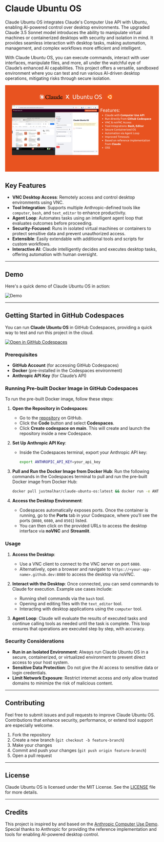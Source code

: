 
# Claude Ubuntu OS

Claude Ubuntu OS integrates Claude's Computer Use API with Ubuntu, enabling AI-powered control over desktop environments. The upgraded Claude 3.5 Sonnet model introduces the ability to manipulate virtual machines or containerized desktops with security and isolation in mind. It provides seamless interaction with desktop tasks, making automation, management, and complex workflows more efficient and intelligent.

With Claude Ubuntu OS, you can execute commands, interact with user interfaces, manipulate files, and more, all under the watchful eye of Claude’s enhanced AI capabilities. This project offers a versatile, sandboxed environment where you can test and run various AI-driven desktop operations, mitigating risks through secure isolation.

![Demo](./demo.png)

## Key Features

- **VNC Desktop Access**: Remotely access and control desktop environments using VNC.
- **Tool Integration**: Supports multiple Anthropic-defined tools like `computer`, `bash`, and `text_editor` to enhance productivity.
- **Agent Loop**: Automates tasks using an intelligent agent loop that evaluates outcomes before proceeding.
- **Security-Focused**: Runs in isolated virtual machines or containers to protect sensitive data and prevent unauthorized access.
- **Extensible**: Easily extendable with additional tools and scripts for custom workflows.
- **Interactive AI**: Claude intelligently decides and executes desktop tasks, offering automation with human oversight.

---

## Demo

Here's a quick demo of Claude Ubuntu OS in action:

![Demo](./demo.gif)

---

## Getting Started in GitHub Codespaces

You can run **Claude Ubuntu OS** in GitHub Codespaces, providing a quick way to test and run this project in the cloud.

[![Open in GitHub Codespaces](https://github.com/codespaces/badge.svg)](https://github.com/codespaces/new?repository=Justmalhar/claude-ubuntu-os)


### Prerequisites

- **GitHub Account** (for accessing GitHub Codespaces)
- **Docker** (pre-installed in the Codespaces environment)
- **Anthropic API Key** (for Claude’s API)

### Running Pre-built Docker Image in GitHub Codespaces

To run the pre-built Docker image, follow these steps:

1. **Open the Repository in Codespaces**:
   - Go to the [repository](https://github.com/Justmalhar/claude-ubuntu-os) on GitHub.
   - Click the **Code** button and select **Codespaces**.
   - Click **Create codespace on main**. This will create and launch the repository inside a new Codespace.

2. **Set Up Anthropic API Key**:
   - Inside the Codespaces terminal, export your Anthropic API key:
     ```bash
     export ANTHROPIC_API_KEY=your_api_key
     ```

3. **Pull and Run the Docker Image from Docker Hub**:
   Run the following commands in the Codespaces terminal to pull and run the pre-built Docker image from Docker Hub:
   ```bash
   docker pull justmalhar/claude-ubuntu-os:latest && docker run -e ANTHROPIC_API_KEY=$ANTHROPIC_API_KEY -p 8080:8080 -p 6080:6080 -p 8501:8501 justmalhar/claude-ubuntu-os:latest
   ```

4. **Access the Desktop Environment**:
   - Codespaces automatically exposes ports. Once the container is running, go to the **Ports** tab in your Codespace, where you’ll see the ports (`8080`, `6080`, and `8501`) listed.
   - You can then click on the provided URLs to access the desktop interface via **noVNC** and **Streamlit**.

### Usage

1. **Access the Desktop**:
   - Use a VNC client to connect to the VNC server on port `6080`.
   - Alternatively, open a browser and navigate to `https://<your-app-name>.github.dev:8080` to access the desktop via noVNC.

2. **Interact with the Desktop**:
   Once connected, you can send commands to Claude for execution. Example use cases include:
   - Running shell commands via the `bash` tool.
   - Opening and editing files with the `text_editor` tool.
   - Interacting with desktop applications using the `computer` tool.

3. **Agent Loop**:
   Claude will evaluate the results of executed tasks and continue calling tools as needed until the task is complete. This loop ensures that operations are executed step by step, with accuracy.


### Security Considerations

- **Run in an Isolated Environment**: Always run Claude Ubuntu OS in a secure, containerized, or virtualized environment to prevent direct access to your host system.
- **Sensitive Data Protection**: Do not give the AI access to sensitive data or login credentials.
- **Limit Network Exposure**: Restrict internet access and only allow trusted domains to minimize the risk of malicious content.

---

## Contributing

Feel free to submit issues and pull requests to improve Claude Ubuntu OS. Contributions that enhance security, performance, or extend tool support are especially welcome.

1. Fork the repository
2. Create a new branch (`git checkout -b feature-branch`)
3. Make your changes
4. Commit and push your changes (`git push origin feature-branch`)
5. Open a pull request

---

## License

Claude Ubuntu OS is licensed under the MIT License. See the [LICENSE](LICENSE) file for more details.

---

## Credits

This project is inspired by and based on the [Anthropic Computer Use Demo](https://github.com/anthropics/anthropic-quickstarts/tree/main/computer-use-demo). Special thanks to Anthropic for providing the reference implementation and tools for enabling AI-powered desktop control.
